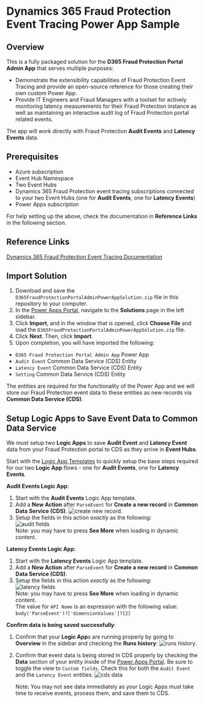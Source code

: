 # Dynamics 365 Fraud Protection Event Tracing Power App Sample

## Overview

This is a fully packaged solution for the **D365 Fraud Protection Portal Admin App** that serves multiple purposes:

- Demonstrate the extensibility capabilities of Fraud Protection Event Tracing and provide an open-source reference for those creating their own custom Power App.
- Provide IT Engineers and Fraud Managers with a toolset for actively monitoring latency measurements for their Fraud Protection instance as well as maintaining an interactive audit log of Fraud Protection portal related events.

The app will work directly with Fraud Protection **Audit Events** and **Latency Events** data.

## Prerequisites

- Azure subscription
- Event Hub Namespace
- Two Event Hubs
- Dynamics 365 Fraud Protection event tracing subscriptions connected to your two Event Hubs (one for **Audit Events**, one for **Latency Events**)
- Power Apps subscription

For help setting up the above, check the documentation in **Reference Links** in the following section.

## Reference Links

[Dynamics 365 Fraud Protection Event Tracing Documentation](https://docs.microsoft.com/en-us/dynamics365/fraud-protection/event-tracing)

## Import Solution

1. Download and save the `D365FraudProtectionPortalAdminPowerAppSolution.zip` file in this repository to your computer.
2. In the [Power Apps Portal](https://make.preview.powerapps.com/), navigate to the **Solutions** page in the left sidebar.
3. Click **Import**, and in the window that is opened, click **Choose File** and load the `D365FraudProtectionPortalAdminPowerAppSolution.zip` file.
4. Click **Next**. Then, click **Import**.
5. Upon completion, you will have imported the following:

- `D365 Fraud Protection Portal Admin App` Power App
- `Audit Event` Common Data Service (CDS) Entity
- `Latency Event` Common Data Service (CDS) Entity
- `Setting` Common Data Service (CDS) Entity

The entities are required for the functionality of the Power App and we will store our Fraud Protection event data to these entities as new records via **Common Data Service (CDS)**.

## Setup Logic Apps to Save Event Data to Common Data Service

We must setup two **Logic Apps** to save **Audit Event** and **Latency Event** data from your Fraud Protection portal to CDS as they arrive in **Event Hubs**.

Start with the [Logic App Templates](https://github.com/microsoft/Dynamics-365-Fraud-Protection-Samples/tree/master/logic%20app%20templates) to quickly setup the base steps required for our two **Logic App** flows - one for **Audit Events**, one for **Latency Events**.

**Audit Events Logic App**:

1. Start with the **Audit Events** Logic App template.
2. Add a **New Action** after `ParseEvent` for **Create a new record** in **Common Data Service (CDS)**.
   ![create new record](https://i.ibb.co/dmsDcdB/Clean-Shot-2020-08-24-at-11-30-14.png).
3. Setup the fields in this action _exactly_ as the following:  
   ![audit fields](https://i.ibb.co/Y3Tv06W/Clean-Shot-2020-08-24-at-11-30-35.png)  
   Note: you may have to press **See More** when loading in dynamic content.

**Latency Events Logic App**:

1. Start with the **Latency Events** Logic App template.
2. Add a **New Action** after `ParseEvent` for **Create a new record** in **Common Data Service (CDS)**.
3. Setup the fields in this action _exactly_ as the following:  
    ![latency fields](https://i.ibb.co/dD09WWT/Clean-Shot-2020-08-24-at-11-42-43.png)  
   Note: you may have to press **See More** when loading in dynamic content.  
   The value for `API Name` is an expression with the following value: `body('ParseEvent')?['dimensionValues']?[2]`

**Confirm data is being saved successfully**:

1. Confirm that your **Logic App**s are running properly by going to **Overview** in the sidebar and checking the **Runs history**:
   ![runs history](https://i.ibb.co/zF0Hrns/Clean-Shot-2020-08-19-at-11-03-43.png).
2. Confirm that event data is being stored in CDS properly by checking the **Data** section of your entity inside of the [Power Apps Portal](https://make.preview.powerapps.com/). Be sure to toggle the view to `Custom fields`. Check this for both the `Audit Event` and the `Latency Event` entities.
   ![cds data](https://i.ibb.co/ZxdhMRT/Clean-Shot-2020-08-19-at-11-06-19.png)

   Note: You may not see data immediately as your Logic Apps must take time to receive events, process them, and save them to CDS.
